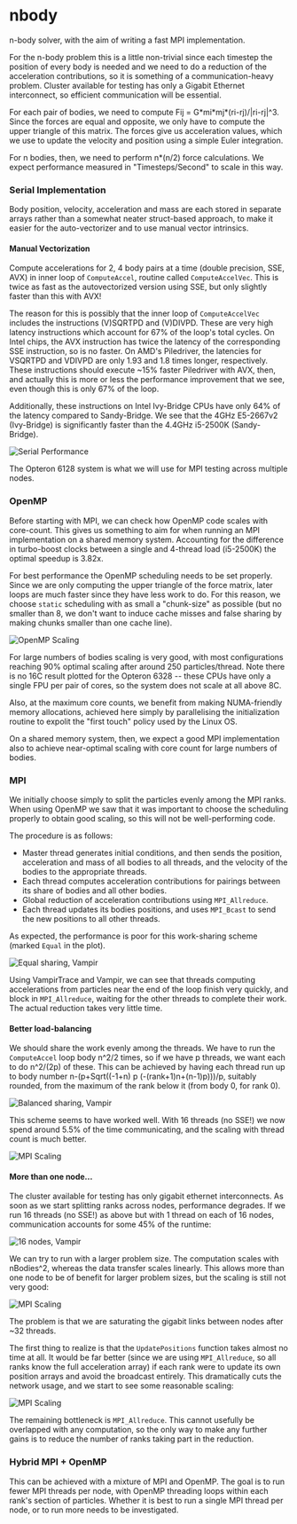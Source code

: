 # nbody
n-body solver, with the aim of writing a fast MPI implementation.

For the n-body problem this is a little non-trivial since each timestep the position of every body is needed and we need to do a reduction of the acceleration contributions, so it is something of a communication-heavy problem. Cluster available for testing has only a Gigabit Ethernet interconnect, so efficient communication will be essential.

For each pair of bodies, we need to compute Fij = G\*mi\*mj\*(ri-rj)/|ri-rj|^3. Since the forces are equal and opposite, we only have to compute the upper triangle of this matrix. The forces give us acceleration values, which we use to update the velocity and position using a simple Euler integration.

For n bodies, then, we need to perform n\*(n/2) force calculations. We expect performance measured in "Timesteps/Second" to scale in this way.


### Serial Implementation
Body position, velocity, acceleration and mass are each stored in separate arrays rather than a somewhat neater struct-based approach, to make it easier for the auto-vectorizer and to use manual vector intrinsics.

#### Manual Vectorization
Compute accelerations for 2, 4 body pairs at a time (double precision, SSE, AVX) in inner loop of `ComputeAccel`, routine called `ComputeAccelVec`. This is twice as fast as the autovectorized version using SSE, but only slightly faster than this with AVX!

The reason for this is possibly that the inner loop of `ComputeAccelVec` includes the instructions (V)SQRTPD and (V)DIVPD. These are very high latency instructions which account for 67% of the loop's total cycles. On Intel chips, the AVX instruction has twice the latency of the corresponding SSE instruction, so is no faster. On AMD's Piledriver, the latencies for VSQRTPD and VDIVPD are only 1.93 and 1.8 times longer, respectively. These instructions should execute ~15% faster Piledriver with AVX, then, and actually this is more or less the performance improvement that we see, even though this is only 67% of the loop.

Additionally, these instructions on Intel Ivy-Bridge CPUs have only 64% of the latency compared to Sandy-Bridge. We see that the 4GHz E5-2667v2 (Ivy-Bridge) is significantly faster than the 4.4GHz i5-2500K (Sandy-Bridge).

![Serial Performance](plots/img/0-plot.png)

The Opteron 6128 system is what we will use for MPI testing across multiple nodes.


### OpenMP
Before starting with MPI, we can check how OpenMP code scales with core-count. This gives us something to aim for when running an MPI implementation on a shared memory system. Accounting for the difference in turbo-boost clocks between a single and 4-thread load (i5-2500K) the optimal speedup is 3.82x.

For best performance the OpenMP scheduling needs to be set properly. Since we are only computing the upper triangle of the force matrix, later loops are much faster since they have less work to do. For this reason, we choose `static` scheduling with as small a "chunk-size" as possible (but no smaller than 8, we don't want to induce cache misses and false sharing by making chunks smaller than one cache line).

![OpenMP Scaling](plots/img/3-scaling-sse.png)

For large numbers of bodies scaling is very good, with most configurations reaching 90% optimal scaling after around 250 particles/thread. Note there is no 16C result plotted for the Opteron 6328 -- these CPUs have only a single FPU per pair of cores, so the system does not scale at all above 8C.

Also, at the maximum core counts, we benefit from making NUMA-friendly memory allocations, achieved here simply by parallelising the initialization routine to expolit the "first touch" policy used by the Linux OS.

On a shared memory system, then, we expect a good MPI implementation also to achieve near-optimal scaling with core count for large numbers of bodies.


### MPI
We initially choose simply to split the particles evenly among the MPI ranks. When using OpenMP we saw that it was important to choose the scheduling properly to obtain good scaling, so this will not be well-performing code.

The procedure is as follows:
*	Master thread generates initial conditions, and then sends the position, acceleration and mass of all bodies to all threads, and the velocity of the bodies to the appropriate threads.
*	Each thread computes acceleration contributions for pairings between its share of bodies and all other bodies.
*	Global reduction of acceleration contributions using `MPI_Allreduce`.
*	Each thread updates its bodies positions, and uses `MPI_Bcast` to send the new positions to all other threads.

As expected, the performance is poor for this work-sharing scheme (marked `Equal` in the plot).

![Equal sharing, Vampir](plots/img/4-badloadbalance.png)

Using VampirTrace and Vampir, we can see that threads computing accelerations from particles near the end of the loop finish very quickly, and block in `MPI_Allreduce`, waiting for the other threads to complete their work. The actual reduction takes very little time.

#### Better load-balancing
We should share the work evenly among the threads. We have to run the `ComputeAccel` loop body n^2/2 times, so if we have p threads, we want each to do n^2/(2p) of these. This can be achieved by having each thread run up to body number n-(p+Sqrt((-1+n) p (-(rank+1)n+(n-1)p)))/p, suitably rounded, from the maximum of the rank below it (from body 0, for rank 0).

![Balanced sharing, Vampir](plots/img/4-goodloadbalance.png)

This scheme seems to have worked well. With 16 threads (no SSE!) we now spend around 5.5% of the time communicating, and the scaling with thread count is much better.

![MPI Scaling](plots/img/4-plot.png)

#### More than one node...
The cluster available for testing has only gigabit ethernet interconnects. As soon as we start splitting ranks across nodes, performance degrades. If we run 16 threads (no SSE!) as above but with 1 thread on each of 16 nodes, communication accounts for some 45% of the runtime:

![16 nodes, Vampir](plots/img/5-poorcomms.png)

We can try to run with a larger problem size. The computation scales with nBodies^2, whereas the data transfer scales linearly. This allows more than one node to be of benefit for larger problem sizes, but the scaling is still not very good:

![MPI Scaling](plots/img/5-plot.png)

The problem is that we are saturating the gigabit links between nodes after ~32 threads.

The first thing to realize is that the `UpdatePositions` function takes almost no time at all. It would be far better (since we are using `MPI_Allreduce`, so all ranks know the full acceleration array) if each rank were to update its own position arrays and avoid the broadcast entirely. This dramatically cuts the network usage, and we start to see some reasonable scaling:

![MPI Scaling](plots/img/5-plot-nor.png)

The remaining bottleneck is `MPI_Allreduce`. This cannot usefully be overlapped with any computation, so the only way to make any further gains is to reduce the number of ranks taking part in the reduction.


### Hybrid MPI + OpenMP
This can be achieved with a mixture of MPI and OpenMP. The goal is to run fewer MPI threads per node, with OpenMP threading loops within each rank's section of particles. Whether it is best to run a single MPI thread per node, or to run more needs to be investigated.



